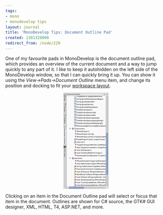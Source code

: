 ```yaml
---
tags:
- mono
- monodevelop tips
layout: journal
title: 'MonoDevelop Tips: Document Outline Pad'
created: 1301328000
redirect_from: /node/220
---
```

One of my favourite pads in MonoDevelop is the document outline pad, which provides an overview of the current document and a way to jump quickly to any part of it. I like to keep it autohidden on the left side of the MonoDevelop window, so that I can quickly bring it up. You can show it using the _View->Pads->Document Outline_ menu item, and change its position and docking to fit your <a href="/journal/2011/02/monodevelop_tips_workspace_layout">workspace layout</a>.<!--break-->

<a href="/files/images/md-tips/document-outline.png" rel="lightbox[md_tips_document_outline]" title="The document outline pad"><img src="/files/images/md-tips/t/document-outline.png" alt="The document outline paf" style="max-width:98%;display:block;margin-left:auto;margin-right:auto;" /></a>

Clicking on an item in the Document Outline pad will select or focus that item in the document. Outlines are shown for C# source, the GTK# GUI designer, XML, HTML, T4, ASP.NET, and more.
